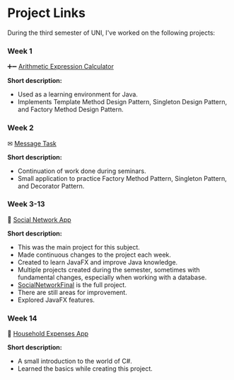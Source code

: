 # Project Links

During the third semester of UNI, I've worked on the following projects:

### Week 1 ###

➕➖ [Arithmetic Expression Calculator](https://github.com/deeaion/ubb_cs/tree/main/Year_2/Semester_1/Metode_Avansate_De_Programare/Lab_1/untitled)

**Short description:**

- Used as a learning environment for Java.
- Implements Template Method Design Pattern, Singleton Design Pattern, and Factory Method Design Pattern.

### Week 2 ###

✉ [Message Task]()

**Short description:**

- Continuation of work done during seminars.
- Small application to practice Factory Method Pattern, Singleton Pattern, and Decorator Pattern.

### Week 3-13 ###

👥 [Social Network App](https://github.com/deeaion/SocialMediaNetwork)

**Short description:**

- This was the main project for this subject.
- Made continuous changes to the project each week.
- Created to learn JavaFX and improve Java knowledge.
- Multiple projects created during the semester, sometimes with fundamental changes, especially when working with a database.
- [SocialNetworkFinal](https://github.com/deeaion/SocialMediaNetwork/tree/main/Laborator%2011%20-%2013) is the full project.
- There are still areas for improvement.
- Explored JavaFX features.

### Week 14 ###

🧾 [Household Expenses App](https://github.com/deeaion/HouseHoldExpenses-C-)

**Short description:**

- A small introduction to the world of C#.
- Learned the basics while creating this project.
